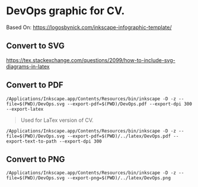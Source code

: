 
# DevOps graphic for CV.

Based On: <https://logosbynick.com/inkscape-infographic-template/>

## Convert to SVG

<https://tex.stackexchange.com/questions/2099/how-to-include-svg-diagrams-in-latex>

## Convert to PDF

~~~
/Applications/Inkscape.app/Contents/Resources/bin/inkscape -D -z --file=$(PWD)/DevOps.svg --export-pdf=$(PWD)/DevOps.pdf --export-dpi 300 --export-latex
~~~

> Used for LaTex version of CV.

~~~
/Applications/Inkscape.app/Contents/Resources/bin/inkscape -D -z --file=$(PWD)/DevOps.svg --export-pdf=$(PWD)/../latex/DevOps.pdf --export-text-to-path --export-dpi 300
~~~

## Convert to PNG

~~~
/Applications/Inkscape.app/Contents/Resources/bin/inkscape -D -z --file=$(PWD)/DevOps.svg --export-png=$(PWD)/../latex/DevOps.png
~~~
